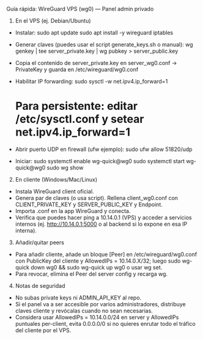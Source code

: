 Guía rápida: WireGuard VPS (wg0) — Panel admin privado

1) En el VPS (ej. Debian/Ubuntu)
- Instalar:
  sudo apt update
  sudo apt install -y wireguard iptables

- Generar claves (puedes usar el script generate_keys.sh o manual):
  wg genkey | tee server_private.key | wg pubkey > server_public.key

- Copia el contenido de server_private.key en server_wg0.conf -> PrivateKey y guarda en /etc/wireguard/wg0.conf

- Habilitar IP forwarding:
  sudo sysctl -w net.ipv4.ip_forward=1
  # Para persistente: editar /etc/sysctl.conf y setear net.ipv4.ip_forward=1

- Abrir puerto UDP en firewall (ufw ejemplo):
  sudo ufw allow 51820/udp

- Iniciar:
  sudo systemctl enable wg-quick@wg0
  sudo systemctl start wg-quick@wg0
  sudo wg show

2) En cliente (Windows/Mac/Linux)
- Instala WireGuard client oficial.
- Genera par de claves (o usa script). Rellena client_wg0.conf con CLIENT_PRIVATE_KEY y SERVER_PUBLIC_KEY y Endpoint.
- Importa .conf en la app WireGuard y conecta.
- Verifica que puedes hacer ping a 10.14.0.1 (VPS) y acceder a servicios internos (ej. http://10.14.0.1:5000 o al backend si lo expone en esa IP interna).

3) Añadir/quitar peers
- Para añadir cliente, añade un bloque [Peer] en /etc/wireguard/wg0.conf con PublicKey del cliente y AllowedIPs = 10.14.0.X/32; luego sudo wg-quick down wg0 && sudo wg-quick up wg0 o usar wg set.
- Para revocar, elimina el Peer del server config y recarga wg.

4) Notas de seguridad
- No subas private keys ni ADMIN_API_KEY al repo.
- Si el panel va a ser accesible por varios administradores, distribuye claves cliente y revócalas cuando no sean necesarias.
- Considera usar AllowedIPs = 10.14.0.0/24 en server y AllowedIPs puntuales per-client, evita 0.0.0.0/0 si no quieres enrutar todo el tráfico del cliente por el VPS.

